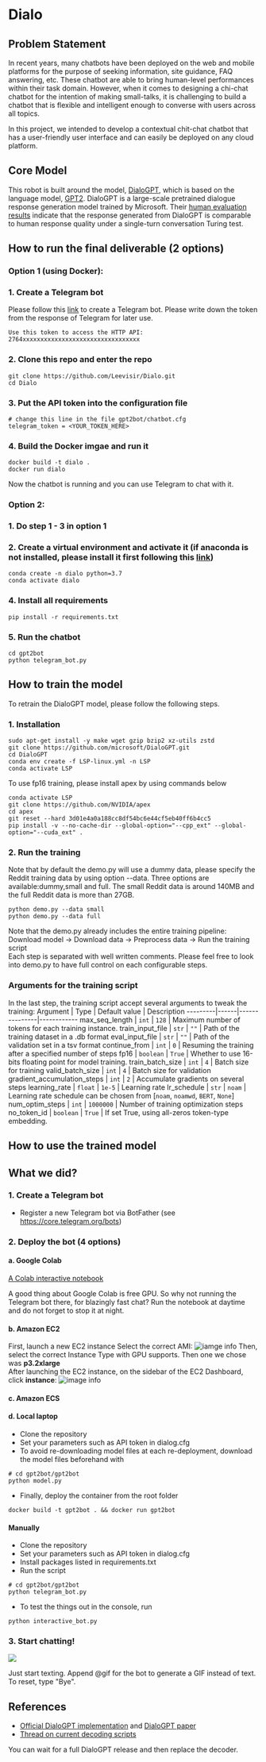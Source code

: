# Dialo

<!-- ```
User >>> Hello
Bot >>> Hello, nice to meet you!
User >>> Where are you from?
Bot >>> I'm from England, but I live in the US, USA
User >>> Which state are you in?
Bot >>> Alabama, my friend
User >>> What's the weather there?
Bot >>> It's cloudy
``` -->

<!-- Dialo implements 
  - a decoder ([source]()) for [DialoGPT](https://github.com/microsoft/DialoGPT), 
  - an interactive multiturn chatbot ([source]()), and 
  - a Telegram chatbot ([source]()).
  
The bot is built around [DialoGPT](https://github.com/microsoft/DialoGPT) - a large-scale pretrained dialogue response generation model trained by Microsoft, which was trained on 147M multi-turn dialogue from Reddit discussion thread. The human evaluation results indicate that its quility is comparable to human response quality under a single-turn conversation Turing test.

Since even with properly filtered Reddit dataset the model can generate toxic/inappropriate responses, the Microsoft team was unable to provide the decoding script. This repository implements the decoding script inspired by `run_generation.py` released earlier by Hugging Face. Moreover, it implements a Telegram bot that can be deployed locally, remotely, and even on Colab, and just makes testing fun. -->

## Problem Statement
In recent years, many chatbots have been deployed on the web and mobile platforms for the purpose of seeking information, site guidance, FAQ answering, etc. These chatbot are able to bring human-level performances within their task domain. However, when it comes to designing a chi-chat chatbot for the intention of making small-talks, it is challenging to build a chatbot that is flexible and intelligent enough to converse with users across all topics. 

In this project, we intended to develop a contextual chit-chat chatbot that has a user-friendly user interface and can easily be deployed on any cloud platform. 

## Core Model
This robot is built around the model, [DialoGPT](https://github.com/microsoft/DialoGPT), which is based on the language model, [GPT2](https://openai.com/blog/better-language-models/). DialoGPT is a large-scale pretrained dialogue response generation model trained by Microsoft. Their [human evaluation results](https://github.com/microsoft/DialoGPT#human_eval) indicate that the response generated from DialoGPT is comparable to human response quality under a single-turn conversation Turing test.

## How to run the final deliverable (2 options)
### Option 1 (using Docker):
### 1. Create a Telegram bot
Please follow this [link](https://tutorials.botsfloor.com/creating-a-bot-using-the-telegram-bot-api-5d3caed3266d) to create a Telegram bot. Please write down the token from the response of Telegram for later use.
```
Use this token to access the HTTP API:
2764xxxxxxxxxxxxxxxxxxxxxxxxxxxxxxxxx
```
### 2. Clone this repo and enter the repo
```
git clone https://github.com/Leevisir/Dialo.git
cd Dialo
```
### 3. Put the API token into the configuration file
```
# change this line in the file gpt2bot/chatbot.cfg
telegram_token = <YOUR_TOKEN_HERE>
```
### 4. Build the Docker imgae and run it
```
docker build -t dialo .
docker run dialo
```
Now the chatbot is running and you can use Telegram to chat with it.

### Option 2:
### 1. Do step 1 - 3 in option 1
### 2. Create a virtual environment and activate it (if anaconda is not installed, please install it first following this [link](https://docs.anaconda.com/anaconda/install/))
```
conda create -n dialo python=3.7
conda activate dialo
```
### 4. Install all requirements
```
pip install -r requirements.txt
```
### 5. Run the chatbot
```
cd gpt2bot
python telegram_bot.py
```

## How to train the model
To retrain the DialoGPT model, please follow the following steps.
### 1. Installation
```
sudo apt-get install -y make wget gzip bzip2 xz-utils zstd
git clone https://github.com/microsoft/DialoGPT.git
cd DialoGPT
conda env create -f LSP-linux.yml -n LSP
conda activate LSP
```
To use fp16 training, please install apex by using commands below
```
conda activate LSP
git clone https://github.com/NVIDIA/apex
cd apex
git reset --hard 3d01e4a0a188cc8df54bc6e44cf5eb40ff6b4cc5
pip install -v --no-cache-dir --global-option="--cpp_ext" --global-option="--cuda_ext" .
```
### 2. Run the training
Note that by default the demo.py will use a dummy data, please specify the Reddit training data by using option --data. Three options are available:dummy,small and full. The small Reddit data is around 140MB and the full Reddit data is more than 27GB. 
```
python demo.py --data small
python demo.py --data full
```
Note that the demo.py already includes the entire training pipeline:  
Download model -> Download data -> Preprocess data -> Run the training script  
Each step is separated with well written comments. Please feel free to look into demo.py to have full control on each configurable steps.  

### Arguments for the training script
In the last step, the training script accept several arguments to tweak the training:
Argument | Type | Default value | Description
---------|------|---------------|------------
max\_seq\_length | `int` | `128` | Maximum number of tokens for each training instance. 
train\_input\_file | `str` | `""` | Path of the training dataset in a .db format
eval\_input\_file | `str` | `""` | Path of the validation set in a tsv format
continue_from | `int` | `0` | Resuming the training after a specified number of steps
fp16 | `boolean` | `True` | Whether to use 16-bits floating point for model training.
train\_batch\_size | `int` | `4` | Batch size for training
valid\_batch\_size | `int` | `4` | Batch size for validation
gradient\_accumulation\_steps | `int` | `2` | Accumulate gradients on several steps
learning\_rate | `float` | `1e-5` | Learning rate
lr\_schedule | `str` | `noam` | Learning rate schedule can be chosen from [`noam`, `noamwd`, `BERT`, `None`]
num\_optim\_steps | `int` | `1000000` | Number of training optimization steps
no_token_id | `boolean` | `True` | If set True, using all-zeros token-type embedding.



## How to use the trained model




  
## What we did?

### 1. Create a Telegram bot

- Register a new Telegram bot via BotFather (see https://core.telegram.org/bots)

### 2. Deploy the bot (4 options)

#### a. Google Colab

[A Colab interactive notebook](https://colab.research.google.com/drive/1QH9Vq6EEl7lU6Nz7uFHFN5i6rogLaAE2)

A good thing about Google Colab is free GPU. So why not running the Telegram bot there, for blazingly fast chat? Run the notebook at daytime and do not forget to stop it at night.

#### b. Amazon EC2
<!-- First, search for EC2 in the AWS console search bar:
![image info](./figures/EC2_search.png)
On the EC2 Dashboard, launch a new EC2 instance:
![image info](./figures/launch_instance.png) -->
First, launch a new EC2 instance
Select the correct AMI:
![iamge info](./figures/ubuntu_instance.png)
Then, select the correct Instance Type with GPU supports. Then one we chose was **p3.2xlarge**  
After launching the EC2 instance, on the sidebar of the EC2 Dashboard, click **instance**:
![image info](./figures/ec2_sidebar.png)



#### c. Amazon ECS

#### d. Local laptop

- Clone the repository
- Set your parameters such as API token in dialog.cfg
- To avoid re-downloading model files at each re-deployment, download the model files beforehand with
```
# cd gpt2bot/gpt2bot
python model.py
```
- Finally, deploy the container from the root folder
```
docker build -t gpt2bot . && docker run gpt2bot
```

#### Manually

- Clone the repository
- Set your parameters such as API token in dialog.cfg
- Install packages listed in requirements.txt
- Run the script
```
# cd gpt2bot/gpt2bot
python telegram_bot.py
```
- To test the things out in the console, run
```
python interactive_bot.py
```

### 3. Start chatting!

![](telegram_bot.gif)

Just start texting. Append @gif for the bot to generate a GIF instead of text. To reset, type "Bye".


## References

- [Official DialoGPT implementation](https://github.com/microsoft/DialoGPT) and [DialoGPT paper](https://arxiv.org/abs/1911.00536)
- [Thread on current decoding scripts](https://github.com/microsoft/DialoGPT/issues/3)

You can wait for a full DialoGPT release and then replace the decoder.
